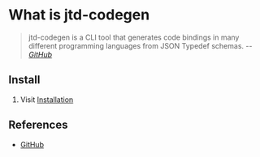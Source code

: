 # What is jtd-codegen

> jtd-codegen is a CLI tool that generates code bindings
> in many different programming languages from JSON Typedef schemas.
> -- *[GitHub](https://github.com/jsontypedef/json-typedef-codegen)*

## Install

1. Visit [Installation](https://github.com/jsontypedef/json-typedef-codegen#installation)

## References

- [GitHub](https://github.com/jsontypedef/json-typedef-codegen)

